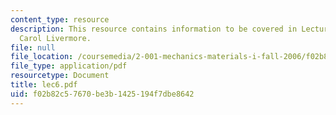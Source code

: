 ```yaml
---
content_type: resource
description: This resource contains information to be covered in Lecture 6 by Prof.
  Carol Livermore.
file: null
file_location: /coursemedia/2-001-mechanics-materials-i-fall-2006/f02b82c57670be3b1425194f7dbe8642_lec6.pdf
file_type: application/pdf
resourcetype: Document
title: lec6.pdf
uid: f02b82c5-7670-be3b-1425-194f7dbe8642
---
```

